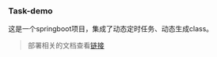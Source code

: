 ### Task-demo
这是一个springboot项目，集成了动态定时任务、动态生成class。
> 部署相关的文档查看[链接](https://juejin.cn/post/7098270403117711397/#heading-14)

